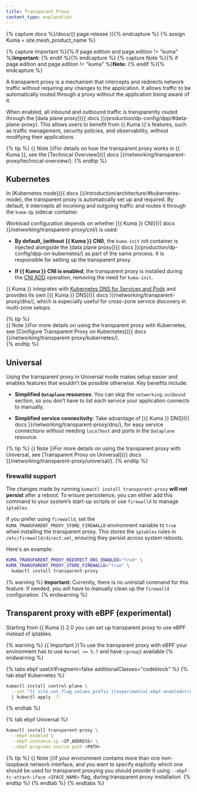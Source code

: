 ```yaml
---
title: Transparent Proxy
content_type: explanation
---
```


{% capture docs %}/docs/{{ page.release }}{% endcapture %}
{% assign Kuma = site.mesh_product_name %}

{% capture Important %}{% if page.edition and page.edition != "kuma" %}**Important:** {% endif %}{% endcapture %}
{% capture Note %}{% if page.edition and page.edition != "kuma" %}**Note:** {% endif %}{% endcapture %}

A transparent proxy is a mechanism that intercepts and redirects network traffic without requiring any changes to the application. It allows traffic to be automatically routed through a proxy without the application being aware of it.

When enabled, all inbound and outbound traffic is transparently routed through the [data plane proxy]({{ docs }}/production/dp-config/dpp/#data-plane-proxy). This allows users to benefit from {{ Kuma }}'s features, such as traffic management, security policies, and observability, without modifying their applications.

{% tip %}
{{ Note }}For details on how the transparent proxy works in {{ Kuma }}, see the [Technical Overview]({{ docs }}/networking/transparent-proxy/technical-overview/).
{% endtip %}

## Kubernetes

In [Kubernetes mode]({{ docs }}/introduction/architecture/#kubernetes-mode), the transparent proxy is automatically set up and required. By default, it intercepts all incoming and outgoing traffic and routes it through the `kuma-dp` sidecar container.

Workload configuration depends on whether [{{ Kuma }} CNI]({{ docs }}/networking/transparent-proxy/cni/) is used:

- **By default, (without {{ Kuma }} CNI)**, the `kuma-init` init container is injected alongside the [data plane proxy]({{ docs }}/production/dp-config/dpp-on-kubernetes/) as part of the same process. It is responsible for setting up the transparent proxy.

- **If {{ Kuma }} CNI is enabled**, the transparent proxy is installed during the [CNI ADD](https://www.cni.dev/docs/spec/#add-add-container-to-network-or-apply-modifications) operation, removing the need for `kuma-init`.

{{ Kuma }} integrates with [Kubernetes DNS for Services and Pods](https://kubernetes.io/docs/concepts/services-networking/dns-pod-service/) and provides its own [{{ Kuma }} DNS]({{ docs }}/networking/transparent-proxy/dns/), which is especially useful for cross-zone service discovery in multi-zone setups.

{% tip %}  
{{ Note }}For more details on using the transparent proxy with Kubernetes, see [Configure Transparent Proxy on Kubernetes]({{ docs }}/networking/transparent-proxy/kubernetes/).  
{% endtip %}

## Universal

Using the transparent proxy in Universal mode makes setup easier and enables features that wouldn’t be possible otherwise. Key benefits include:

- **Simplified `Dataplane` resources**: You can skip the `networking.outbound` section, so you don’t have to list each service your application connects to manually.

- **Simplified service connectivity**: Take advantage of [{{ Kuma }} DNS]({{ docs }}/networking/transparent-proxy/dns/), for easy service connections without needing `localhost` and ports in the `Dataplane` resource.

{% tip %}
{{ Note }}For more details on using the transparent proxy with Universal, see [Transparent Proxy on Universal]({{ docs }}/networking/transparent-proxy/universal/).
{% endtip %}

### firewalld support

The changes made by running `kumactl install transparent-proxy` **will not persist** after a reboot. To ensure persistence, you can either add this command to your system’s start-up scripts or use `firewalld` to manage `iptables`.

If you prefer using `firewalld`, set the `KUMA_TRANSPARENT_PROXY_STORE_FIREWALLD` environment variable to `true` when installing the transparent proxy. This stores the `iptables` rules in `/etc/firewalld/direct.xml`, ensuring they persist across system reboots.

Here's an example:

```sh
KUMA_TRANSPARENT_PROXY_REDIRECT_DNS_ENABLED="true" \
KUMA_TRANSPARENT_PROXY_STORE_FIREWALLD="true" \
  kumactl install transparent-proxy
```

{% warning %}
**Important:** Currently, there is no uninstall command for this feature. If needed, you will have to manually clean up the `firewalld` configuration.
{% endwarning %}

## Transparent proxy with eBPF (experimental)

Starting from {{ Kuma }} 2.0 you can set up transparent proxy to use eBPF instead of iptables.

{% warning %}
{{ Important }}To use the transparent proxy with eBPF your environment has to use `Kernel >= 5.7` and have `cgroup2` available
{% endwarning %}

{% tabs ebpf useUrlFragment=false additionalClasses="codeblock" %}
{% tab ebpf Kubernetes %}
```sh
kumactl install control-plane \
  --set "{{ site.set_flag_values_prefix }}experimental.ebpf.enabled=true" \
  | kubectl apply -f-
```
{% endtab %}

{% tab ebpf Universal %}
```sh
kumactl install transparent-proxy \
  --ebpf-enabled \
  --ebpf-instance-ip <IP_ADDRESS> \
  --ebpf-programs-source-path <PATH>
```

{% tip %}
{{ Note }}If your environment contains more than one non-loopback network interface, and you want to specify explicitly which one should be used for transparent proxying you should provide it using `--ebpf-tc-attach-iface <IFACE_NAME>` flag, during transparent proxy installation.
{% endtip %}
{% endtab %}
{% endtabs %}

